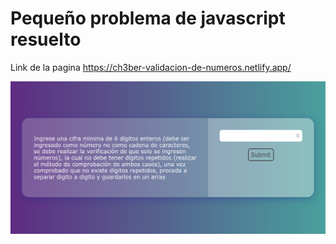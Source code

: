 # Pequeño problema de javascript resuelto

Link de la pagina https://ch3ber-validacion-de-numeros.netlify.app/

![user interface](src/img/UI.png)
